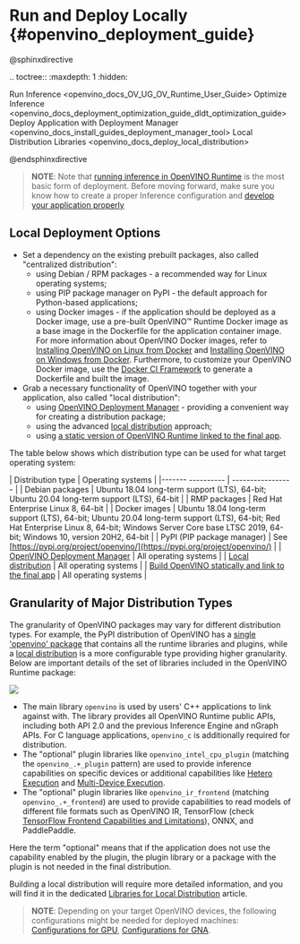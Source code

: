 # Run and Deploy Locally {#openvino_deployment_guide}

@sphinxdirective

.. toctree::
   :maxdepth: 1
   :hidden:

   Run Inference <openvino_docs_OV_UG_OV_Runtime_User_Guide>
   Optimize Inference <openvino_docs_deployment_optimization_guide_dldt_optimization_guide>
   Deploy Application with Deployment Manager <openvino_docs_install_guides_deployment_manager_tool>
   Local Distribution Libraries <openvino_docs_deploy_local_distribution>

@endsphinxdirective

> **NOTE**: Note that [running inference in OpenVINO Runtime](../openvino_intro.md) is the most basic form of deployment. Before moving forward, make sure you know how to create a proper Inference configuration and [develop your application properly](../integrate_with_your_application.md)


## Local Deployment Options

- Set a dependency on the existing prebuilt packages, also called "centralized distribution":
    - using Debian / RPM packages - a recommended way for Linux operating systems;
    - using PIP package manager on PyPI - the default approach for Python-based applications;
    - using Docker images - if the application should be deployed as a Docker image, use a pre-built OpenVINO™ Runtime Docker image as a base image in the Dockerfile for the application container image. For more information about OpenVINO Docker images, refer to [Installing OpenVINO on Linux from Docker](../../install_guides/installing-openvino-docker-linux.md) and [Installing OpenVINO on Windows from Docker](../../install_guides/installing-openvino-docker-windows.md). 
Furthermore, to customize your OpenVINO Docker image, use the [Docker CI Framework](https://github.com/openvinotoolkit/docker_ci) to generate a Dockerfile and built the image. 
- Grab a necessary functionality of OpenVINO together with your application, also called "local distribution":
    - using [OpenVINO Deployment Manager](deployment-manager-tool.md) - providing a convenient way for creating a distribution package;
    - using the advanced [local distribution](local-distribution.md) approach;
    - using [a static version of OpenVINO Runtime linked to the final app](https://github.com/openvinotoolkit/openvino/wiki/StaticLibraries).

The table below shows which distribution type can be used for what target operating system:

| Distribution type | Operating systems |
|------- ---------- | ----------------- |
| Debian packages | Ubuntu 18.04 long-term support (LTS), 64-bit; Ubuntu 20.04 long-term support (LTS), 64-bit |
| RMP packages | Red Hat Enterprise Linux 8, 64-bit |
| Docker images | Ubuntu 18.04 long-term support (LTS), 64-bit; Ubuntu 20.04 long-term support (LTS), 64-bit; Red Hat Enterprise Linux 8, 64-bit; Windows Server Core base LTSC 2019, 64-bit; Windows 10, version 20H2, 64-bit |
| PyPI (PIP package manager) | See [https://pypi.org/project/openvino/](https://pypi.org/project/openvino/) |
| [OpenVINO Deployment Manager](deployment-manager-tool.md) | All operating systems |
| [Local distribution](local-distribution.md) | All operating systems |
| [Build OpenVINO statically and link to the final app](https://github.com/openvinotoolkit/openvino/wiki/StaticLibraries) | All operating systems |

## Granularity of Major Distribution Types

The granularity of OpenVINO packages may vary for different distribution types. For example, the PyPI distribution of OpenVINO has a [single 'openvino' package](https://pypi.org/project/openvino/) that contains all the runtime libraries and plugins, while a [local distribution](local-distribution.md) is a more configurable type providing higher granularity. Below are important details of the set of libraries included in the OpenVINO Runtime package:

![](../../img/deployment_simplified.svg)

- The main library `openvino` is used by users' C++ applications to link against with. The library provides all OpenVINO Runtime public APIs, including both API 2.0 and the previous Inference Engine and nGraph APIs. For C language applications, `openvino_c` is additionally required for distribution.
- The "optional" plugin libraries like `openvino_intel_cpu_plugin` (matching the `openvino_.+_plugin` pattern) are used to provide inference capabilities on specific devices or additional capabilities like [Hetero Execution](../hetero_execution.md) and [Multi-Device Execution](../multi_device.md).
- The "optional" plugin libraries like `openvino_ir_frontend` (matching `openvino_.+_frontend`) are used to provide capabilities to read models of different file formats such as OpenVINO IR,
TensorFlow (check [TensorFlow Frontend Capabilities and Limitations](../../resources/tensorflow_frontend.md)), ONNX, and PaddlePaddle.

Here the term "optional" means that if the application does not use the capability enabled by the plugin, the plugin library or a package with the plugin is not needed in the final distribution.

Building a local distribution will require more detailed information, and you will find it in the dedicated [Libraries for Local Distribution](local-distribution.md) article.

> **NOTE**: Depending on your target OpenVINO devices, the following configurations might be needed for deployed machines: [Configurations for GPU](../../install_guides/configurations-for-intel-gpu.md), [Configurations for GNA](../../install_guides/configurations-for-intel-gna.md).
